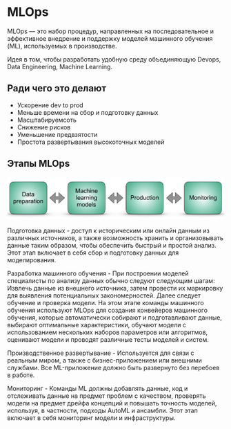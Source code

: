 # MLOps
MLOps — это набор процедур, направленных на последовательное и эффективное внедрение и поддержку моделей машинного обучения (ML), используемых в производстве. 

Идея в том, чтобы разработать удобную среду объединяющую Devops, Data Engineering, Machine Learning.

## Ради чего это делают
* Ускорение dev to prod
* Меньше времени на сбор и подготовку данных
* Масштабируемсоть
* Снижение рисков
* Уменьшение предвзятости
* Простота развертывания высокоточных моделей

## Этапы MLOps

![alt text](image.png)

Подготовка данных - доступ к историческим или онлайн данным из различных источников, а также возможность хранить и организовывать данные таким образом, чтобы обеспечить быстрый и простой анализ. Этот этап включает в себя сбор и подготовку данных для моделирования.

Разработка машинного обучения - При построении моделей специалисты по анализу данных обычно следуют следующим шагам: Извлечь данные из внешнего источника, затем провести их маркировку для выявления потенциальных закономерностей. Далее следует обучение и проверка модели. На этом этапе команды машинного обучения используют MLOps для создания конвейеров машинного обучения, которые автоматически собирают и подготавливают данные, выбирают оптимальные характеристики, обучают модели с использованием нескольких наборов параметров или алгоритмов, оценивают модели и проводят различные тесты моделей и систем.

Производственное развертывание - Используется для связи с реальным миром, а также с бизнес-приложением или внешними службами. Все ML-приложение должно быть развернуто без перебоев в работе.

Мониторинг - Команды ML должны добавлять данные, код и отслеживать данные на предмет проблем с качеством, проверять модели на предмет дрейфа концепций и повышать точность моделей, используя, в частности, подходы AutoML и ансамбли. Этот этап включает в себя мониторинг модели и инфраструктуры.
